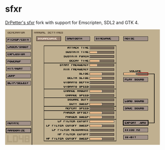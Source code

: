 # sfxr

[DrPetter's sfxr](https://web.archive.org/web/20230521151650/https://www.drpetter.se/project_sfxr.html) fork with support for Emscripten, SDL2 and GTK 4.

[![sfxr](assets/sfxr.png)](https://hectorm.github.io/sfxr/)
